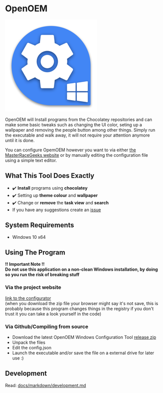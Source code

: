 # OpenOEM
![Project logo](/src/icon-small.png?raw=true "Project logo")
  
OpenOEM will Install programs from the Chocolatey repositories and can make some basic tweaks such as changing the UI color, seting up a wallpaper and removing the people button among other things. Simply run the executable and walk away, it will not require your attention anymore until it is done. 

You can configure OpemOEM however you want to via either [the MasterRaceGeeks website](https://openoem.masterracegeeks.eu/) or by manually editing the configuration file using a simple text editor. 

## What This Tool Does Exactly
- :heavy_check_mark: **Install** programs using **chocolatey** 
- :heavy_check_mark: Setting up **theme colour** and **wallpaper**  
- :heavy_check_mark: Change or **remove** the **task view** and **search**
- If you have any suggestions create an [issue](https://github.com/dennis1248/OpenOEM/issues)

## System Requirements
- Windows 10 x64  

## Using The Program
**!! Important Note !!**  
**Do not use this application on a non-clean Windows installation, by doing so you run the risk of breaking stuff**
### Via the project website
[link to the configurator](https://openoem.masterracegeeks.eu/#configure)  
(when you download the zip file your browser might say it's not save, this is probably because this program changes things in the registry if you don't trust it you can take a look yourself in the code)
### Via Github/Compiling from source 
- Download the latest OpenOEM Windows Configuration Tool [release zip](https://github.com/dennis1248/OpenOEM/releases)
- Unpack the files
- Edit the config.json
- Launch the executable and/or save the file on a external drive for later use :)

## Development
Read: [docs/markdown/development.md](https://github.com/dennis1248/OpenOEM/blob/master/docs/markdown/development.md)
